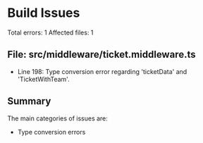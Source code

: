 # Build Issues

Total errors: 1
Affected files: 1

## File: src/middleware/ticket.middleware.ts
- Line 198: Type conversion error regarding 'ticketData' and 'TicketWithTeam'.

## Summary
The main categories of issues are:
- Type conversion errors 